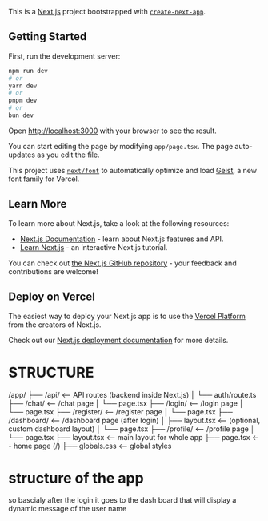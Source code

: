This is a [Next.js](https://nextjs.org) project bootstrapped with [`create-next-app`](https://nextjs.org/docs/app/api-reference/cli/create-next-app).

## Getting Started

First, run the development server:

```bash
npm run dev
# or
yarn dev
# or
pnpm dev
# or
bun dev
```

Open [http://localhost:3000](http://localhost:3000) with your browser to see the result.

You can start editing the page by modifying `app/page.tsx`. The page auto-updates as you edit the file.

This project uses [`next/font`](https://nextjs.org/docs/app/building-your-application/optimizing/fonts) to automatically optimize and load [Geist](https://vercel.com/font), a new font family for Vercel.

## Learn More

To learn more about Next.js, take a look at the following resources:

- [Next.js Documentation](https://nextjs.org/docs) - learn about Next.js features and API.
- [Learn Next.js](https://nextjs.org/learn) - an interactive Next.js tutorial.

You can check out [the Next.js GitHub repository](https://github.com/vercel/next.js) - your feedback and contributions are welcome!

## Deploy on Vercel

The easiest way to deploy your Next.js app is to use the [Vercel Platform](https://vercel.com/new?utm_medium=default-template&filter=next.js&utm_source=create-next-app&utm_campaign=create-next-app-readme) from the creators of Next.js.

Check out our [Next.js deployment documentation](https://nextjs.org/docs/app/building-your-application/deploying) for more details.



# STRUCTURE
/app/
├── /api/                  <-- API routes (backend inside Next.js)
│    └── auth/route.ts
├── /chat/                 <-- /chat page
│    └── page.tsx
├── /login/                <-- /login page
│    └── page.tsx
├── /register/             <-- /register page
│    └── page.tsx
├── /dashboard/            <-- /dashboard page (after login)
│    ├── layout.tsx        <-- (optional, custom dashboard layout)
│    └── page.tsx
├── /profile/              <-- /profile page
│    └── page.tsx
├── layout.tsx             <-- main layout for whole app
├── page.tsx               <-- home page (/)
├── globals.css            <-- global styles




# structure of the app
so bascialy after the login it goes to the dash board that will display a dynamic message of the user name 